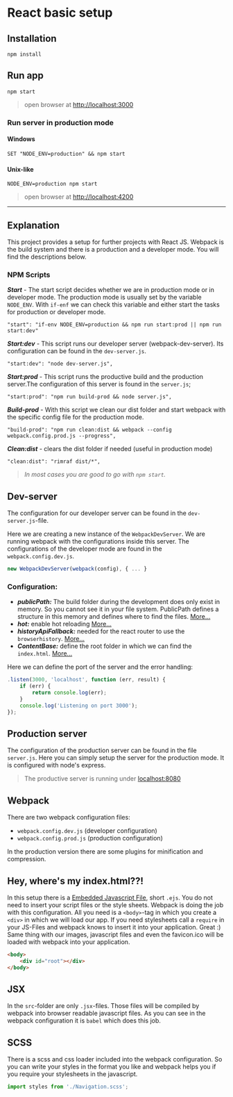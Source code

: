 # React basic setup

## Installation
```
npm install
```

## Run app
```
npm start
```
> open browser at [http://localhost:3000](http://localhost:3000/)

### **Run server in production mode**
#### Windows
```terminal
SET "NODE_ENV=production" && npm start
``` 
#### Unix-like
```terminal
NODE_ENV=production npm start
``` 
> open browser at [http://localhost:4200](http://localhost:4200/)

---
## Explanation
This project provides a setup for further projects with React JS. Webpack is the build system and there is a production and a developer mode. You will find the descriptions below.

### NPM Scripts
***Start*** - The start script decides whether we are in production mode or in developer mode.
The production mode is usually set by the variable `NODE_ENV`. With `if-enf` we can check this variable and either start the tasks for production or developer mode.
```
"start": "if-env NODE_ENV=production && npm run start:prod || npm run start:dev"
```

***Start:dev*** - This script runs our developer server (webpack-dev-server). Its configuration can be found in the `dev-server.js`.
```
"start:dev": "node dev-server.js",
```

***Start:prod*** - This script runs the productive build and the production server.The configuration of this server is found in the `server.js`;
```
"start:prod": "npm run build-prod && node server.js",
```

***Build-prod*** - With this script we clean our dist folder and start webpack with the specific config file for the production mode.
```
"build-prod": "npm run clean:dist && webpack --config webpack.config.prod.js --progress",
```

***Clean:dist*** - clears the dist folder if needed (useful in production mode)

```
"clean:dist": "rimraf dist/*",
```

> *In most cases you are good to go with `npm start`.*

## Dev-server
The configuration for our developer server can be found in the `dev-server.js`-file.

Here we are creating a new instance of the `WebpackDevServer`. We are running webpack with the configurations inside this server. The configurations of the developer mode are found in the `webpack.config.dev.js`.

```Javascript
new WebpackDevServer(webpack(config), { ... }
```

### Configuration:
* ***publicPath:*** The build folder during the development does only exist in memory. So you cannot see it in your file system. PublicPath defines a structure in this memory and defines where to find the files. [More...](https://webpack.github.io/docs/webpack-dev-server.html#content-base)
* ***hot:*** enable hot reloading [More...](https://webpack.github.io/docs/webpack-dev-server.html#hot-module-replacement)
* ***historyApiFallback:*** needed for the react router to use the `browserhistory`. [More...](https://webpack.github.io/docs/webpack-dev-server.html#the-historyapifallback-option)
* ***ContentBase:*** define the root folder in which we can find the `index.html`. [More...](https://webpack.github.io/docs/webpack-dev-server.html#content-base)

Here we can define the port of the server and the error handling:

```Javascript
.listen(3000, 'localhost', function (err, result) {
    if (err) {
        return console.log(err);
    }
    console.log('Listening on port 3000');
});
```

## Production server
The configuration of the production server can be found in the file `server.js`.
Here you can simply setup the server for the production mode. It is configured with node's express.

> The productive server is running under [localhost:8080](http://localhost:8080)

## Webpack
There are two webpack configuration files:
* `webpack.config.dev.js` (developer configuration)
* `webpack.config.prod.js` (production configuration)

In the production version there are some plugins for minification and compression.

## Hey, where's my index.html??!
In this setup there is a [Embedded Javascript File](http://www.embeddedjs.com/), short `.ejs`. You do not need to insert your script files or the style sheets. Webpack is doing the job with this configuration. All you need is a `<body>`-tag in which you create a `<div>` in which we will load our app. If you need stylesheets call a `require` in your JS-Files and webpack knows to insert it into your application. Great :) Same thing with our images, javascript files and even the favicon.ico will be loaded with webpack into your application.
```html
<body>
    <div id="root"></div>    
</body>
```

## JSX
In the `src`-folder are only `.jsx`-files. Those files will be compiled by webpack into browser readable javascript files. As you can see in the webpack configuration it is `babel` which does this job.

## SCSS
There is a scss and css loader included into the webpack configuration. So you can write your styles in the format you like and webpack helps you if you require your stylesheets in the javascript.

```Javascript
import styles from './Navigation.scss';
```
